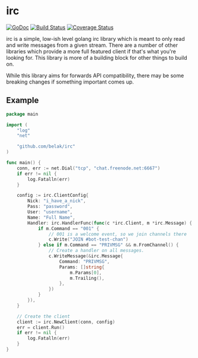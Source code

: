 # irc

[![GoDoc](https://img.shields.io/badge/doc-GoDoc-blue.svg)](https://godoc.org/github.com/go-irc/irc)
[![Build Status](https://img.shields.io/travis/go-irc/irc.svg)](https://travis-ci.org/go-irc/irc)
[![Coverage Status](https://img.shields.io/coveralls/go-irc/irc.svg)](https://coveralls.io/github/go-irc/irc?branch=master)

irc is a simple, low-ish level golang irc library which is meant to
only read and write messages from a given stream. There are a number
of other libraries which provide a more full featured client if that's
what you're looking for. This library is more of a building block for
other things to build on.

While this library aims for forwards API compatibility, there may be
some breaking changes if something important comes up.

## Example

```go
package main

import (
	"log"
	"net"

	"github.com/belak/irc"
)

func main() {
	conn, err := net.Dial("tcp", "chat.freenode.net:6667")
	if err != nil {
		log.Fatalln(err)
	}

	config := irc.ClientConfig{
		Nick: "i_have_a_nick",
		Pass: "password",
		User: "username",
		Name: "Full Name",
		Handler: irc.HandlerFunc(func(c *irc.Client, m *irc.Message) {
			if m.Command == "001" {
				// 001 is a welcome event, so we join channels there
				c.Write("JOIN #bot-test-chan")
			} else if m.Command == "PRIVMSG" && m.FromChannel() {
				// Create a handler on all messages.
				c.WriteMessage(&irc.Message{
					Command: "PRIVMSG",
					Params: []string{
						m.Params[0],
						m.Trailing(),
					},
				})
			}
		}),
	}

	// Create the client
	client := irc.NewClient(conn, config)
	err = client.Run()
	if err != nil {
		log.Fatalln(err)
	}
}
```
